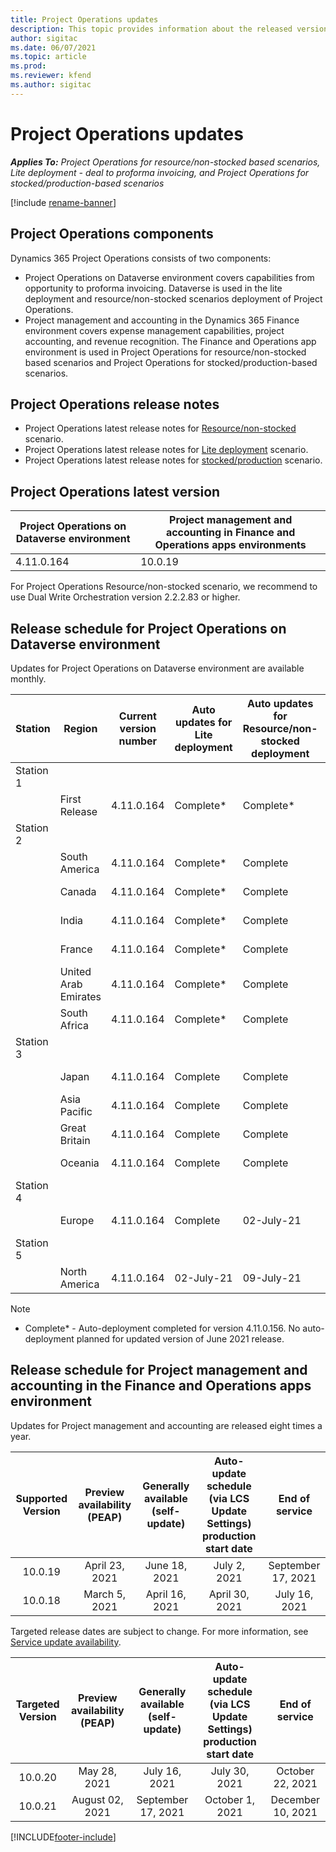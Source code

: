 ```yaml
---
title: Project Operations updates
description: This topic provides information about the released versions of Dynamics 365 Project Operations.
author: sigitac
ms.date: 06/07/2021
ms.topic: article
ms.prod:
ms.reviewer: kfend 
ms.author: sigitac
---
```


# Project Operations updates

_**Applies To:** Project Operations for resource/non-stocked based scenarios, Lite deployment - deal to proforma invoicing, and Project Operations for stocked/production-based scenarios_

[!include [rename-banner](~/includes/cc-data-platform-banner.md)]

## Project Operations components

Dynamics 365 Project Operations consists of two components:

- Project Operations on Dataverse environment covers capabilities from opportunity to proforma invoicing. Dataverse is used in the lite deployment and resource/non-stocked scenarios deployment of Project Operations.
- Project management and accounting in the Dynamics 365 Finance environment covers expense management capabilities, project accounting, and revenue recognition. The Finance and Operations app environment is used in Project Operations for resource/non-stocked based scenarios and Project Operations for stocked/production-based scenarios.

## Project Operations release notes
- Project Operations latest release notes for [Resource/non-stocked](whats-new-june-2021-resource-based.md) scenario.
- Project Operations latest release notes for [Lite deployment](../pro/whats-new/whats-new-june-2021-lite.md) scenario.
- Project Operations latest release notes for [stocked/production](../prod-pma/whats-new/whats-new-apr-2021-stocked.md) scenario.

## Project Operations latest version

| Project Operations on Dataverse environment | Project management and accounting in Finance and Operations apps environments | 
| --- | --- |
| 4.11.0.164 | 10.0.19 |

For Project Operations Resource/non-stocked scenario, we recommend to use Dual Write Orchestration version 2.2.2.83 or higher.

## Release schedule for Project Operations on Dataverse environment

Updates for Project Operations on Dataverse environment are available monthly. 

| Station | Region | Current version number | Auto updates for Lite deployment | Auto updates for Resource/non-stocked deployment | Next version number | Next version generally available |
|-----------|-----------------------|-----------------|--------------|---------------------|---------------------|---------------------|
| Station 1 |   &nbsp;              |    &nbsp;       | &nbsp;       |      &nbsp;         |      &nbsp;         |      &nbsp;         |
|   &nbsp;  | First Release         |  4.11.0.164     | Complete*    | Complete*           | TBD                 | 02-July-21          |
| Station 2 |   &nbsp;              |    &nbsp;       | &nbsp;       |      &nbsp;         |      &nbsp;         |      &nbsp;         |
|   &nbsp;  | South America         |  4.11.0.164     | Complete*    | Complete            | TBD                 | 02-July-21          |
|    &nbsp; | Canada                |  4.11.0.164     | Complete*    | Complete            | TBD                 | 02-July-21          |
|   &nbsp;  | India                 |  4.11.0.164     | Complete*    | Complete            | TBD                 | 02-July-21          |
|   &nbsp;  | France                |  4.11.0.164     | Complete*    | Complete            | TBD                 | 02-July-21          |
|   &nbsp;  | United Arab Emirates  |  4.11.0.164     | Complete*    | Complete            | TBD                 | 02-July-21          |
|   &nbsp;  | South Africa          |  4.11.0.164     | Complete*    | Complete            | TBD                 | 02-July-21          |
| Station 3 |      &nbsp;           |     &nbsp;      |     &nbsp;   |      &nbsp;         |      &nbsp;         |      &nbsp;         |
|   &nbsp;  | Japan                 |  4.11.0.164     | Complete     | Complete            | TBD                 | 09-July-21          |
|   &nbsp;  | Asia Pacific          |  4.11.0.164     | Complete     | Complete            | TBD                 | 09-July-21          |
|   &nbsp;  | Great Britain         |  4.11.0.164     | Complete     | Complete            | TBD                 | 09-July-21          |
|   &nbsp;  | Oceania               |  4.11.0.164     | Complete     | Complete            | TBD                 | 09-July-21          |
| Station 4 |     &nbsp;            |     &nbsp;      |     &nbsp;   |      &nbsp;         |      &nbsp;         |      &nbsp;         |
|   &nbsp;  | Europe                |  4.11.0.164     | Complete     | 02-July-21          | TBD                 | 16-July-21          |
| Station 5 |     &nbsp;            |     &nbsp;      |     &nbsp;   |      &nbsp;         |      &nbsp;         |      &nbsp;         |
|   &nbsp;  | North America         |  4.11.0.164     | 02-July-21   | 09-July-21          | TBD                 | 23-July-21          |

>[!Note]
> - Complete* - Auto-deployment completed for version 4.11.0.156. No auto-deployment planned for updated version of June 2021 release.

## Release schedule for Project management and accounting in the Finance and Operations apps environment

Updates for Project management and accounting are released eight times a year.

|          Supported Version          | Preview availability (PEAP) | Generally available (self-update) | Auto-update schedule (via LCS Update Settings) production start date |   End of service   |
|:-------------------------:|:---------------------------:|:---------------------------------:|:--------------------------------------------------------------------:|:------------------:|
|          10.0.19          |        April 23, 2021       |            June 18, 2021           |                             July 2, 2021                             | September 17, 2021 |
|          10.0.18          |        March 5, 2021        |           April 16, 2021          |                            April 30, 2021                            |    July 16, 2021   |


Targeted release dates are subject to change. For more information, see [Service update availability](/dynamics365/fin-ops-core/fin-ops/get-started/public-preview-releases?toc=%2fdynamics365%2ffinance%2ftoc.json).

|          Targeted Version          | Preview availability (PEAP) | Generally available (self-update) | Auto-update schedule (via LCS Update Settings) production start date |   End of service   |
|:-------------------------:|:---------------------------:|:---------------------------------:|:--------------------------------------------------------------------:|:------------------:|
|          10.0.20          |         May 28, 2021        |           July 16, 2021           |                             July 30, 2021                             |  October 22, 2021  |
|          10.0.21          |         August 02, 2021     |           September 17, 2021      |                             October 1, 2021                           |  December 10, 2021  |


[!INCLUDE[footer-include](../includes/footer-banner.md)]
